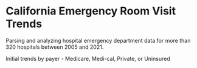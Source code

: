 # California Emergency Room Visit Trends

Parsing and analyzing hospital emergency department data for more than 320 hospitals between 2005 and 2021.

Initial trends by payer - Medicare, Medi-cal, Private, or Uninsured 
